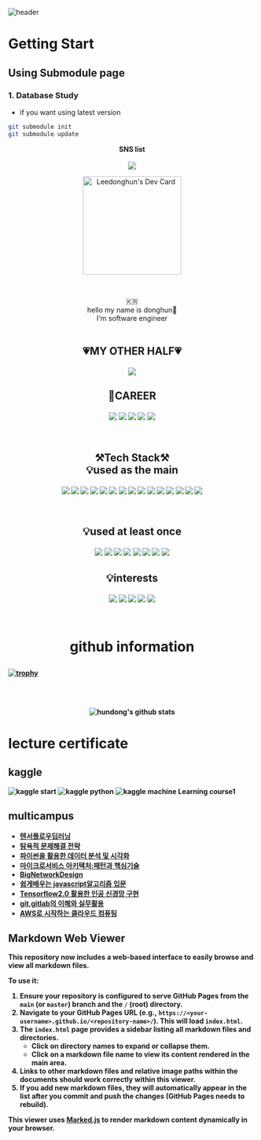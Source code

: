 ![header](https://capsule-render.vercel.app/api?type=waving&color=auto&height=300&section=header&text=welcome&fontSize=90&animation=fadeIn&fontAlignY=38&desc=hundong2%20GitHub%20Profile&descAlignY=51&descAlign=62)  

# Getting Start 
## Using Submodule page 
### 1. Database Study 
- if you want using latest version 
```sh
git submodule init 
git submodule update 
```

<p align="center">
    <Strong>SNS list</Strong><br><br>
    <a href="https://physicalkingman.tistory.com/" target="_blank"><img src="https://img.shields.io/badge/PhysicalKingman Blog-0B2C4A?style=flat-square&logo=ActiGraph&logoColor=white"/>
    </a>
</p>
<p align="center">
<a href="https://app.daily.dev/systemalee"><img src="https://api.daily.dev/devcards/d8e370a4fad84bc8b3d891db9cb368d2.png?r=2cn" width="200" alt="Leedonghun's Dev Card"/></a>
    </p>

<br>

<p align="center">
🇰🇷 <br>hello my name is donghun👐<br>
I'm software engineer<br>
<br>
</p>

## <p align="center"><Strong>💗MY OTHER HALF💗  </String></p>
<p align="center">
    <!---songhee--->
    <img src="https://img.shields.io/badge/songhee-EA4AAA?style=for-the-badge&logo=GitHub Sponsors&logoColor=white"> </p>



## <p align="center"><Strong>🏢CAREER</String></p>

<p align="center" display="inline-block">
    <!---network--->
    <img src="https://img.shields.io/badge/network engineer-1BA0D7?style=for-the-badge&logo=cisco&logoColor=white"> 
    <!---embedded--->
    <img src="https://img.shields.io/badge/embedded sw-3776AB?style=for-the-badge&logo=arm&logoColor=white"> 
    <!---data scientist--->
    <img src="https://img.shields.io/badge/DATA SCIENTIST-20BEFF?style=for-the-badge&logo=kaggle&logoColor=white"> 
    <!---protocol--->
    <img src="https://img.shields.io/badge/protocol-00629B?style=for-the-badge&logo=ieee&logoColor=white">
    <!--linux--->
    <img src="https://img.shields.io/badge/Linux-FCC624?style=for-the-badge&logo=Linux&logoColor=white"> 
    </p>
<br>

## <p align="center"><Strong>⚒️Tech Stack⚒️</Strong><br>💡used as the main</p>
<p align="center" display="inline-block">
    <!---C++--->
    <img src="https://img.shields.io/badge/C++-00599C?style=for-the-badge&logo=C%2B%2B&logoColor=white"> 
    <!---C--->
    <img src="https://img.shields.io/badge/C-6DB33F?style=for-the-badge&logo=C&logoColor=white">
    <!---Csharp--->
    <img src="https://img.shields.io/badge/Csharp-239120?style=for-the-badge&logo=Csharp&logoColor=white">
    <!---WPF--->
    <img src="https://img.shields.io/badge/.NET_WPF-5C2D91?style=for-the-badge&logo=visualstudio&logoColor=white">
    <!---MFC--->
    <img src="https://img.shields.io/badge/C++ MFC-5C2D91?style=for-the-badge&logo=visualstudio&logoColor=white">
    <!---PYTHON--->
    <img src="https://img.shields.io/badge/Python-3776AB?style=for-the-badge&logo=Python&logoColor=white">
    <!---LINUX--->
    <img src="https://img.shields.io/badge/linux-FCC624?style=for-the-badge&logo=Linux&logoColor=white">
    <!---GIT--->
    <img src="https://img.shields.io/badge/GIT-F05032?style=for-the-badge&logo=git&logoColor=white"> 
    <!---GIT HUB--->
    <img src="https://img.shields.io/badge/GIT HUB-181717?style=for-the-badge&logo=github&logoColor=white"> 
    <!---shell--->
    <img src="https://img.shields.io/badge/shell scirpt-5391FE?style=for-the-badge&logo=powershell&logoColor=white"> 
    <!---RTOS--->
    <img src="https://img.shields.io/badge/VxWorks-22314E?style=for-the-badge&logo=ros&logoColor=white"> 
    <!---wireshark--->
    <img src="https://img.shields.io/badge/wireshark-1679A7?style=for-the-badge&logo=wireshark&logoColor=white"> 
    <!---vscode--->
    <img src="https://img.shields.io/badge/vs code-007ACC?style=for-the-badge&logo=Visual Studio Code&logoColor=white"> 
    <!---jira--->
    <img src="https://img.shields.io/badge/jira-0052CC?style=for-the-badge&logo=jira&logoColor=white"> 
    <!---confluence--->
    <img src="https://img.shields.io/badge/confluence-0052CC?style=for-the-badge&logo=Atlassian&logoColor=white">   
</p><br>

## <p align="center">💡used at least once</p>

<p align="center" display="inline-block">
  <img src="https://img.shields.io/badge/javascript-F7DF1E?style=for-the-badge&logo=javascript&logoColor=black">
  <img src="https://img.shields.io/badge/css-1572B6?style=for-the-badge&logo=css3&logoColor=white">
  <img src="https://img.shields.io/badge/html-E34F26?style=for-the-badge&logo=html5&logoColor=white">
  <img src="https://img.shields.io/badge/zigbee-EB0443?style=for-the-badge&logo=zigbee&logoColor=white">
    <!---nodejs--->
    <img src="https://img.shields.io/badge/node.js-339933?style=for-the-badge&logo=node.js&logoColor=white"> 
    <!---boost--->
    <img src="https://img.shields.io/badge/boost(C++)-F7901E?style=for-the-badge&logo=boost&logoColor=white"> 
    <!---visual basic--->
    <img src="https://img.shields.io/badge/visual basic-5C2D91?style=for-the-badge&logo=visualstudio&logoColor=white">
    <!---lua--->
    <img src="https://img.shields.io/badge/lua-2C2D72?style=for-the-badge&logo=lua&logoColor=white"> 
</p>

## <p align="center">💡interests</p>

<p align="center" display="inline-block">
    <!---kaggle--->
    <img src="https://img.shields.io/badge/kaggle-20BEFF?style=for-the-badge&logo=kaggle&logoColor=white"> 
    <!---udemy--->
    <img src="https://img.shields.io/badge/udemy-A435F0?style=for-the-badge&logo=udemy&logoColor=white"> 
    <!---Coursera--->
    <img src="https://img.shields.io/badge/Coursera-0056D2?style=for-the-badge&logo=Coursera&logoColor=white"> 
    <!---Node.js--->
    <img src="https://img.shields.io/badge/Node.js-339933?style=for-the-badge&logo=Node.js&logoColor=white"> 
    <!---Web3.js--->
    <img src="https://img.shields.io/badge/Web3.js-F16822?style=for-the-badge&logo=Web3.js&logoColor=white"> 
</p>

<br>

# <p align="center">github information

[![trophy](https://github-profile-trophy.vercel.app/?username=hundong2&row=1)](https://github.com/ryo-ma/github-profile-trophy)
</p>
<br>
<br>

<div align=center>

![hundong's github stats](https://github-readme-stats.vercel.app/api?username=hundong2&show_icons=true)
</div>

# lecture certificate

## kaggle
![kaggle start](20.images/certicifate/kaggle/hundong2_certificate.png)
![kaggle python](20.images/certicifate/kaggle/hundong2_Python.png)
![kaggle machine Learning course1](20.images/certicifate/kaggle/hundong2_Kaggle_Learning.png)

## multicampus

- [텐서플로우딥러닝](20.images/certicifate/muticampus/tensorflow_2.pdf)  
- [탐욕적 문제해결 전략](20.images/certicifate/muticampus/algorithm.pdf)  
- [파이썬을 활용한 데이터 분석 및 시각화](20.images/certicifate/muticampus/data.pdf)  
- [마이크로서비스 아키텍처:패턴과 핵심기술](20.images/certicifate/muticampus/microarchitecture.pdf)  
- [BigNetworkDesign](20.images/certicifate/muticampus/bignetwork.pdf)  
- [쉽게배우는 javascript알고리즘 입문](20.images/certicifate/muticampus/javascript.pdf)  
- [Tensorflow2.0 활용한 인공 신경망 구현](20.images/certicifate/muticampus/tensorflow.pdf)
- [git,gitlab의 이해와 실무활용](20.images/certicifate/muticampus/git_gitlab.pdf)  
- [AWS로 시작하는 클라우드 컴퓨팅](20.images/certicifate/muticampus/AWS.pdf)  


## Markdown Web Viewer

This repository now includes a web-based interface to easily browse and view all markdown files.

To use it:
1. Ensure your repository is configured to serve GitHub Pages from the `main` (or `master`) branch and the `/` (root) directory.
2. Navigate to your GitHub Pages URL (e.g., `https://<your-username>.github.io/<repository-name>/`). This will load `index.html`.
3. The `index.html` page provides a sidebar listing all markdown files and directories.
    - Click on directory names to expand or collapse them.
    - Click on a markdown file name to view its content rendered in the main area.
4. Links to other markdown files and relative image paths within the documents should work correctly within this viewer.
5. If you add new markdown files, they will automatically appear in the list after you commit and push the changes (GitHub Pages needs to rebuild).

This viewer uses [Marked.js](https://marked.js.org/) to render markdown content dynamically in your browser.
